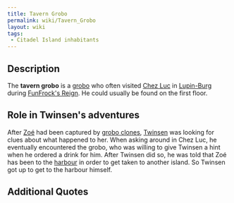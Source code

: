 ```yaml
---
title: Tavern Grobo
permalink: wiki/Tavern_Grobo
layout: wiki
tags:
 - Citadel Island inhabitants
---
```


## Description

The **tavern grobo** is a [grobo](grobo "wikilink") who often visited
[Chez Luc](Chez_Luc "wikilink") in [Lupin-Burg](Lupin-Burg "wikilink")
during [FunFrock's Reign](FunFrock's_Reign "wikilink"). He could usually
be found on the first floor.

## Role in Twinsen's adventures

After [Zoé](Zoé "wikilink") had been captured by [grobo
clones](Clone "wikilink"), [Twinsen](Twinsen "wikilink") was looking for
clues about what happened to her. When asking around in Chez Luc, he
eventually encountered the grobo, who was willing to give Twinsen a hint
when he ordered a drink for him. After Twinsen did so, he was told that
Zoé has been to the [harbour](Citadel_Island_harbour "wikilink") in
order to get taken to another island. So Twinsen got up to get to the
harbour himself.

## Additional Quotes
